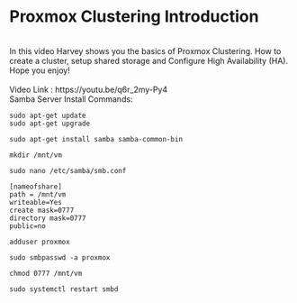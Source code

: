 # Proxmox Clustering Introduction
<br>
In this video Harvey shows you the basics of Proxmox Clustering. How to create a cluster, setup shared storage and Configure High Availability (HA). Hope you enjoy! <br>
<br>
Video Link : https://youtu.be/q6r_2my-Py4 <br>
Samba Server Install Commands: <br>

```
sudo apt-get update
sudo apt-get upgrade
```

```
sudo apt-get install samba samba-common-bin
```

```
mkdir /mnt/vm
```

```
sudo nano /etc/samba/smb.conf
```

```
[nameofshare]
path = /mnt/vm
writeable=Yes
create mask=0777
directory mask=0777
public=no
```

```
adduser proxmox
```

```
sudo smbpasswd -a proxmox
```

```
chmod 0777 /mnt/vm
```

```
sudo systemctl restart smbd
```
